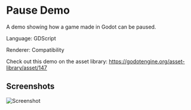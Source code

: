 # Pause Demo

A demo showing how a game made in Godot can be paused.

Language: GDScript

Renderer: Compatibility

Check out this demo on the asset library: https://godotengine.org/asset-library/asset/147

## Screenshots

![Screenshot](screenshots/pause.png)
